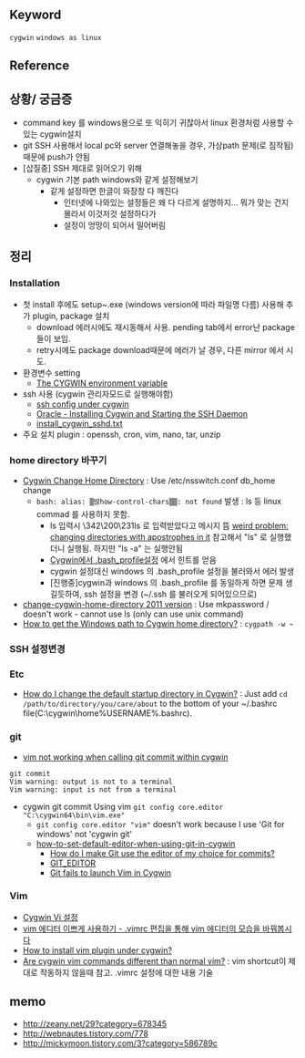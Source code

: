 ## Keyword
`cygwin` `windows as linux`

## Reference

## 상황/ 궁금증
- command key 를 windows용으로 또 익히기 귀찮아서 linux 환경처럼 사용할 수 있는 cygwin설치
- git SSH 사용해서 local pc와 server 연결해놓을 경우, 가상path 문제(로 짐작됨) 때문에 push가 안됨
- [삽질중] SSH 제대로 읽어오기 위해 
  - cygwin 기본 path windows와 같게 설정해보기
    - 같게 설정하면 한글이 와장창 다 깨진다
      - 인터넷에 나와있는 설정들은 왜 다 다르게 설명하지... 뭐가 맞는 건지 몰라서 이것저것 설정하다가
      - 설정이 엉망이 되어서 밀어버림


## 정리
### Installation
- 첫 install 후에도 setup~.exe (windows version에 따라 파일명 다름) 사용해 추가 plugin, package 설치 
  - download 에러시에도 재시동해서 사용. pending tab에서 error난 package 들이 보임. 
  - retry시에도 package download때문에 에러가 날 경우, 다른 mirror 에서 시도.
- 환경변수 setting 
  - [The CYGWIN environment variable](https://cygwin.com/cygwin-ug-net/using-cygwinenv.html)
- ssh 사용 (cygwin 관리자모드로 실행해야함)
  - [ssh config under cygwin](https://superuser.com/questions/493270/ssh-config-under-cygwin)
  - [Oracle - Installing Cygwin and Starting the SSH Daemon](https://docs.oracle.com/cd/E63000_01/EMBSC/preinstall_req_cygwin_ssh.htm#EMBSC150)
  - [install_cygwin_sshd.txt](https://gist.github.com/roxlu/5038729)
- 주요 설치 plugin : openssh, cron, vim, nano, tar, unzip


### home directory 바꾸기
  - [Cygwin Change Home Directory](https://ryanharrison.co.uk/2015/12/01/cygwin-change-home-directory.html) : Use /etc/nsswitch.conf db_home change
    - `bash: alias: ▒뱒how-control-chars▒▒: not found` 발생 : ls 등 linux commad 를 사용하지 못함.
      - ls 입력시 \342\200\231ls 로 입력받았다고 메시지 뜸 [weird problem: changing directories with apostrophes in it](https://arstechnica.com/civis/viewtopic.php?f=19&t=170448) 참고해서 "ls" 로 실행했더니 실행됨. 하지만 "ls -a" 는 실행안됨
      - [Cygwin에서 .bash_profile설정](http://egloos.zum.com/uuzazuk9/v/905921) 에서 힌트를 얻음
      - cygwin 설정대신 windows 의 .bash_profile 설정을 불러와서 에러 발생
      - [진행중]cygwin과  windows 의 .bash_profile 를 동일하게 하면 문제 생길듯하여, ssh 설정을 변경 (~/.ssh 를 불러오게 되어있으므로)
  - [change-cygwin-home-directory 2011 version](http://codeaweso.me/2011/07/change-cygwin-home-directory/) : Use mkpassword / doesn't work - cannot use ls (only can use unix command)
  - [How to get the Windows path to Cygwin home directory?](https://stackoverflow.com/questions/42841907/how-to-get-the-windows-path-to-cygwin-home-directory/42842354) : `cygpath -w ~`

### SSH 설정변경

### Etc
- [How do I change the default startup directory in Cygwin?](https://superuser.com/questions/388397/how-do-i-change-the-default-startup-directory-in-cygwin/388409) : Just add `cd /path/to/directory/you/care/about` to the bottom of your ~/.bashrc file(C:\cygwin\home\%USERNAME%\.bashrc).

### git
- [vim not working when calling git commit within cygwin](https://stackoverflow.com/questions/36742345/vim-not-working-when-calling-git-commit-within-cygwin)
```
git commit
Vim warning: output is not to a terminal
Vim warning: input is not from a terminal
```
- cygwin git commit Using vim `git config core.editor "C:\cygwin64\bin\vim.exe"`
  - `git config core.editor "vim"` doesn't work because I use 'Git for windows' not 'cygwin git'
  - [how-to-set-default-editor-when-using-git-in-cygwin](https://stackoverflow.com/questions/27023402/how-to-set-default-editor-when-using-git-in-cygwin)
    - [How do I make Git use the editor of my choice for commits?](https://stackoverflow.com/questions/2596805/how-do-i-make-git-use-the-editor-of-my-choice-for-commits)
    - [GIT_EDITOR](https://git-scm.com/docs/git-var#_variables)
    - [Git fails to launch Vim in Cygwin](https://superuser.com/questions/638854/git-fails-to-launch-vim-in-cygwin/638907#638907)

### Vim
- [Cygwin Vi 설정](http://haprj.tistory.com/entry/Cygwin-Vi-%EC%84%A4%EC%A0%95)
- [vim 에디터 이쁘게 사용하기 - .vimrc 편집을 통해 vim 에디터의 모습을 바꿔봅시다](https://medium.com/sunhyoups-story/vim-%EC%97%90%EB%94%94%ED%84%B0-%EC%9D%B4%EC%81%98%EA%B2%8C-%EC%82%AC%EC%9A%A9%ED%95%98%EA%B8%B0-5b6b8d546017)
- [How to install vim plugin under cygwin?](https://stackoverflow.com/questions/4447940/how-to-install-vim-plugin-under-cygwin)
- [Are cygwin vim commands different than normal vim?](https://unix.stackexchange.com/questions/11707/are-cygwin-vim-commands-different-than-normal-vim) : vim shortcut이 제대로 작동하지 않을때 참고. .vimrc 설정에 대한 내용 기술


## memo
- http://zeany.net/29?category=678345
- http://webnautes.tistory.com/778
- http://mickymoon.tistory.com/3?category=586789c